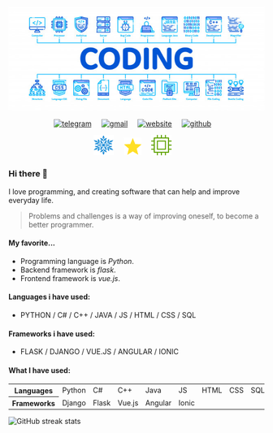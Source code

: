 <p align='center'>
<a href='https://www.leandergangso.no'><img src='https://raw.githubusercontent.com/leandergangso/leandergangso/main/icons/banner.png'></a>
</p>

<p align='center'>
<a href='https://web.telegram.org/#/im?p=@LeanderGan'><img src='https://cdn.jsdelivr.net/npm/simple-icons@3.0.1/icons/telegram.svg' alt='telegram' height='40'></a>&nbsp;&nbsp;&nbsp;&nbsp;
<a href='mailto:leander.gangso@gmail.com'><img src='https://cdn.jsdelivr.net/npm/simple-icons@3.0.1/icons/gmail.svg' alt='gmail' height='40'></a>&nbsp;&nbsp;&nbsp;&nbsp;
<a href='https://www.leandergangso.no'><img src='https://cdn.jsdelivr.net/npm/simple-icons@3.0.1/icons/icloud.svg' alt='website' height='40'></a>&nbsp;&nbsp;&nbsp;&nbsp;
<a href='https://github.com/leandergangso'><img src='https://cdn.jsdelivr.net/npm/simple-icons@3.0.1/icons/github.svg' alt='github' height='40'></a>&nbsp;&nbsp;&nbsp;&nbsp;
</p>

<p align='center'>
<a href='https://archiveprogram.github.com/'><img src='https://raw.githubusercontent.com/acervenky/animated-github-badges/master/assets/acbadge.gif' width='40' height='40'></a>&nbsp;&nbsp;&nbsp;&nbsp;
<a href='https://stars.github.com/'><img src='https://raw.githubusercontent.com/acervenky/animated-github-badges/master/assets/starbadge.gif' width='35' height='35'></a>&nbsp;&nbsp;&nbsp;&nbsp;
<a href='https://docs.github.com/en/developers'><img src='https://raw.githubusercontent.com/acervenky/animated-github-badges/master/assets/devbadge.gif' width='40' height='40'></a>&nbsp;&nbsp;&nbsp;&nbsp;
</p>

### Hi there 👋

I love programming, and creating software that can help and improve everyday life.

> Problems and challenges is a way of improving oneself, to become a better programmer.

#### My favorite...

- Programming language is *Python*.
- Backend framework is *flask*.
- Frontend framework is *vue.js*.

#### Languages i have used:

- PYTHON / C# / C++ / JAVA / JS / HTML / CSS / SQL

#### Frameworks i have used:

- FLASK / DJANGO / VUE.JS / ANGULAR / IONIC

#### What I have used:

<!--
|Languages|Frameworks|
|-|-|
|Python|Flask|
|C#|Django|
|C++|Vue.js|
|Java|Angular|
|HTML|Ionic|
|CSS||
|SQL||
-->

<table>
  <tr>
    <th>Languages</th>
    <td>Python</td>
    <td>C#</td>
    <td>C++</td>
    <td>Java</td>
    <td>JS</td>
    <td>HTML</td>
    <td>CSS</td>
    <td>SQL</td>
  </tr>
  <tr>
    <th>Frameworks</th>
    <td>Django</td>
    <td>Flask</td>
    <td>Vue.js</td>
    <td>Angular</td>
    <td>Ionic</td>
    <td></td>
    <td></td>
    <td></td>
  </tr>
</table>

![GitHub streak stats](https://github-readme-streak-stats.herokuapp.com/?user=leandergangso)  

